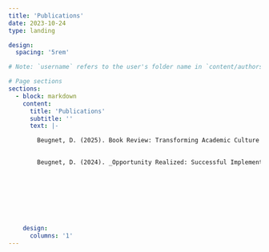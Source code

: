 ```yaml
---
title: 'Publications'
date: 2023-10-24
type: landing

design:
  spacing: '5rem'

# Note: `username` refers to the user's folder name in `content/authors/`

# Page sections
sections:
  - block: markdown
    content:
      title: 'Publications'
      subtitle: ''
      text: |-

        Beugnet, D. (2025). Book Review: Transforming Academic Culture and Curriculum: Integrating and Scaffolding Research Throughout Undergraduate Education, by M. Malachowski, E. Ambos, K. Karukstis, J. Kinzie, and J. Osborn (Eds.). _Scholarship and Practice of Undergraduate Research, 8_(3), 60-61. https://www.cur.org/journal-article/transforming-academic-culture-and-curriculum-integrating-and-scaffolding-research-throughout-undergraduate-education/

        
        Beugnet, D. (2024). _Opportunity Realized: Successful Implementation of Undergraduate Research at Three Geographically Diverse Community Colleges._ [Dissertation] https://purl.lib.fsu.edu/diginole/Beugnet_fsu_0071E_18427

        
    
        

                
        
        
    design:
      columns: '1'
---
```

